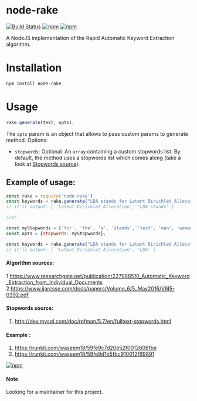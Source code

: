 # node-rake
[![Build Status](https://travis-ci.org/waseem18/node-rake.svg?branch=master)](https://travis-ci.org/waseem18/node-rake) [![npm](https://img.shields.io/npm/dm/node-rake.svg)](https://www.npmjs.com/package/node-rake)   [![npm](https://img.shields.io/npm/v/node-rake.svg)]()


A NodeJS implementation of the Rapid Automatic Keyword Extraction algorithm.

# Installation
`npm install node-rake`

# Usage

```javascript
rake.generate(text, opts);
```

The `opts` param is an object that allows to pass custom params to generate method. Options:

- `stopwords`: Optional. An `array` containing a custom stopwords list. By default, the method uses a stopwords list which comes along (take a look at [Stopwords source](#stopwords-source)).

## Example of usage:

```javascript
const rake = require('node-rake')
const keywords = rake.generate("LDA stands for Latent Dirichlet Allocation")
// it'll output: [ 'Latent Dirichlet Allocation', 'LDA stands' ]

//or

const myStopwords = ['for', 'the', 'a', 'stands', 'test', 'man', 'woman'];
const opts = {stopwords: myStopwords};

const keywords = rake.generate("LDA stands for Latent Dirichlet Allocation", opts);
// it'll output: [ 'Latent Dirichlet Allocation', 'LDA' ]
```

#### Algorithm sources:
  1.https://www.researchgate.net/publication/227988510_Automatic_Keyword_Extraction_from_Individual_Documents
  2.https://www.ijarcsse.com/docs/papers/Volume_6/5_May2016/V6I5-0392.pdf
  
#### Stopwords source:
  1. http://dev.mysql.com/doc/refman/5.7/en/fulltext-stopwords.html
  
  
#### Example : 
  1. https://runkit.com/waseem18/59fe9c7d20e52f0012606fbe
  2. https://runkit.com/waseem18/59fe9d1b5fbc910012f99891
  
  
  
  
[![npm](https://img.shields.io/npm/l/node-rake.svg)]()


#### Note
Looking for a maintainer for this project.
